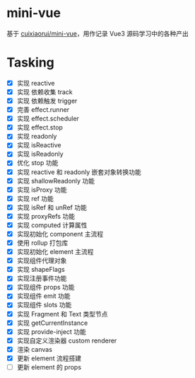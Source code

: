 # mini-vue

基于 [cuixiaorui/mini-vue](https://github.com/cuixiaorui/mini-vue)，用作记录 Vue3 源码学习中的各种产出

# Tasking

- [x] 实现 reactive
- [x] 实现 依赖收集 track
- [x] 实现 依赖触发 trigger
- [x] 完善 effect.runner
- [x] 实现 effect.scheduler
- [x] 实现 effect.stop
- [x] 实现 readonly
- [x] 实现 isReactive
- [x] 实现 isReadonly
- [x] 优化 stop 功能
- [x] 实现 reactive 和 readonly 嵌套对象转换功能
- [x] 实现 shallowReadonly 功能
- [x] 实现 isProxy 功能
- [x] 实现 ref 功能
- [x] 实现 isRef 和 unRef 功能
- [x] 实现 proxyRefs 功能
- [x] 实现 computed 计算属性
- [x] 实现初始化 component 主流程
- [x] 使用 rollup 打包库
- [x] 实现初始化 element 主流程
- [x] 实现组件代理对象
- [x] 实现 shapeFlags
- [x] 实现注册事件功能
- [x] 实现组件 props 功能
- [x] 实现组件 emit 功能
- [x] 实现组件 slots 功能
- [x] 实现 Fragment 和 Text 类型节点
- [x] 实现 getCurrentInstance
- [x] 实现 provide-inject 功能
- [x] 实现自定义渲染器 custom renderer
- [x] 渲染 canvas
- [x] 更新 element 流程搭建
- [ ] 更新 element 的 props

